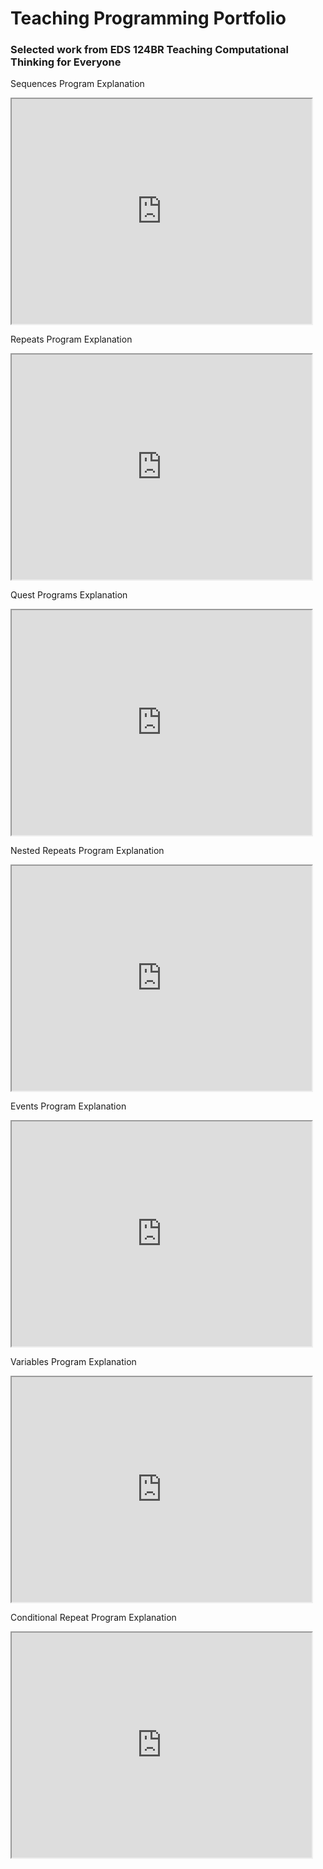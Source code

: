 
# Teaching Programming Portfolio

### Selected work from EDS 124BR Teaching Computational Thinking for Everyone

Sequences Program Explanation
<iframe src="https://drive.google.com/file/d/1b-yY1OEYXPpqFr-MWiv6-wSkCokPO-mc/preview" width="480" height="360" allow="autoplay"></iframe>

Repeats Program Explanation
<iframe src="https://drive.google.com/file/d/1D1oAlH5yYuxVlVJChOYMJsgRZZR9xqfE/preview" width="480" height="360" allow="autoplay"></iframe>

Quest Programs Explanation
<iframe src="https://drive.google.com/file/d/1I0FCR1u4GYRkKj5AA5F-9wDMjvosRAj2/preview" width="480" height="360" allow="autoplay"></iframe>

Nested Repeats Program Explanation
<iframe src="https://drive.google.com/file/d/1tiTwDfj0rIPbahiZXBGWp9pDhFjPUSJE/preview" width="480" height="360" allow="autoplay"></iframe>

Events Program Explanation
<iframe src="https://drive.google.com/file/d/1GkrHfLAtmhPyhYo6zs3C0PKzOFVl9TU0/preview" width="480" height="360" allow="autoplay"></iframe>

Variables Program Explanation
<iframe src="https://drive.google.com/file/d/1RviULDzLf0YMxG7Ukpy3aAjwSsAtb4aM/preview" width="480" height="360" allow="autoplay"></iframe>

Conditional Repeat Program Explanation
<iframe src="https://drive.google.com/file/d/1Q36_bkoDOB5WCeF_qRbXBrwfp7-NWPRw/preview" width="480" height="360" allow="autoplay"></iframe>

